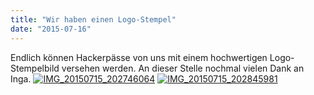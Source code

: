 ```yaml
---
title: "Wir haben einen Logo-Stempel"
date: "2015-07-16"
---
```


Endlich können Hackerpässe von uns mit einem hochwertigen Logo-Stempelbild versehen werden. An dieser Stelle nochmal vielen Dank an Inga. [![IMG_20150715_202746064](https://hackzogtum-coburg.de/wp-content/uploads/2015/07/IMG_20150715_202746064-300x168.jpg)](https://hackzogtum-coburg.de/wp-content/uploads/2015/07/IMG_20150715_202746064.jpg) [![IMG_20150715_202845981](https://hackzogtum-coburg.de/wp-content/uploads/2015/07/IMG_20150715_202845981-300x168.jpg)](https://hackzogtum-coburg.de/wp-content/uploads/2015/07/IMG_20150715_202845981.jpg)
